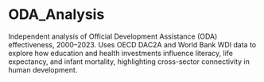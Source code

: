 # ODA_Analysis
Independent analysis of Official Development Assistance (ODA) effectiveness, 2000–2023. Uses OECD DAC2A and World Bank WDI data to explore how education and health investments influence literacy, life expectancy, and infant mortality, highlighting cross-sector connectivity in human development.
